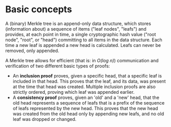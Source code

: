 # Basic concepts

A (binary) Merkle tree is an append-only data structure, which stores (information about) a sequence of items ("leaf nodes", "leafs") and provides, at each point in time, a single cryptographic hash value ("root node", "root", or "head") committing to all items in the data structure. Each time a new leaf is appended a new head is calculated. Leafs can never be removed, only appended.

A Merkle tree allows for efficient (that is: in *O(log n)*) communication and verification of two different basic types of proofs:

 * An **inclusion proof** proves, given a specific head, that a specific leaf is included in that head. This proves that the leaf, and its data, was present at the time that head was created. Multiple inclusion proofs are also strictly ordered, proving which leaf was appended earlier.
 * A **consistency proof** proves, given an 'old' and a 'new' head, that the old head represents a sequence of leafs that is a prefix of the sequence of leafs represented by the new head. This proves that the new head was created from the old head only by appending new leafs, and no old leaf was dropped or changed.
